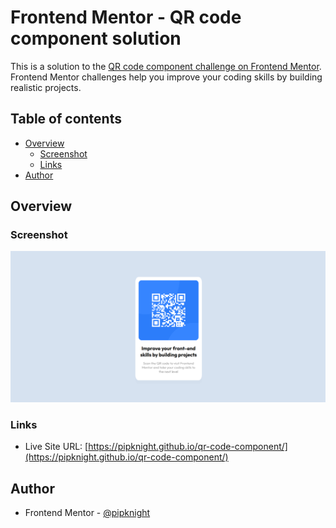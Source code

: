 # Frontend Mentor - QR code component solution

This is a solution to the [QR code component challenge on Frontend Mentor](https://www.frontendmentor.io/challenges/qr-code-component-iux_sIO_H). Frontend Mentor challenges help you improve your coding skills by building realistic projects.

## Table of contents

- [Overview](#overview)
  - [Screenshot](#screenshot)
  - [Links](#links)
- [Author](#author)

## Overview

### Screenshot

![](./screenshot.jpg)

### Links

- Live Site URL: [https://pipknight.github.io/qr-code-component/](https://pipknight.github.io/qr-code-component/)

## Author

- Frontend Mentor - [@pipknight](https://www.frontendmentor.io/profile/pipknight)
